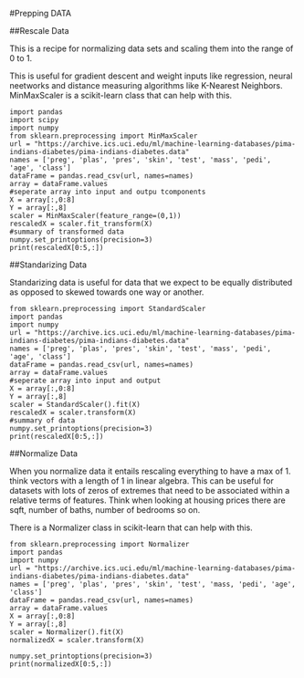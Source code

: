 #Prepping DATA


##Rescale Data

This is a recipe for normalizing data sets and scaling them into the range of 0 to 1. 

This is useful for gradient descent and weight inputs like regression, neural neetworks and distance measuring algorithms like K-Nearest Neighbors. MinMaxScaler is a scikit-learn class that can help with this. 

```
import pandas
import scipy
import numpy
from sklearn.preprocessing import MinMaxScaler
url = "https://archive.ics.uci.edu/ml/machine-learning-databases/pima-indians-diabetes/pima-indians-diabetes.data"
names = ['preg', 'plas', 'pres', 'skin', 'test', 'mass', 'pedi', 'age', 'class']
dataFrame = pandas.read_csv(url, names=names)
array = dataFrame.values
#seperate array into input and outpu tcomponents
X = array[:,0:8]
Y = array[:,8]
scaler = MinMaxScaler(feature_range=(0,1))
rescaledX = scaler.fit_transform(X)
#summary of transformed data
numpy.set_printoptions(precision=3)
print(rescaledX[0:5,:])
```
##Standarizing Data

Standarizing data is useful for data that we expect to be equally distributed as opposed to skewed towards one way or another. 

```
from sklearn.preprocessing import StandardScaler
import pandas
import numpy
url = "https://archive.ics.uci.edu/ml/machine-learning-databases/pima-indians-diabetes/pima-indians-diabetes.data"
names = ['preg', 'plas', 'pres', 'skin', 'test', 'mass', 'pedi', 'age', 'class']
dataFrame = pandas.read_csv(url, names=names)
array = dataFrame.values
#seperate array into input and output
X = array[:,0:8]
Y = array[:,8]
scaler = StandardScaler().fit(X)
rescaledX = scaler.transform(X)
#summary of data
numpy.set_printoptions(precision=3)
print(rescaledX[0:5,:])
```

##Normalize Data

When you normalize data it entails rescaling everything to have a max of 1. think vectors with a length of 1 in linear algebra. This can be useful for datasets with lots of zeros of extremes that need to be associated within a relative terms of features. Think when looking at housing prices there are sqft, number of baths, number of bedrooms so on. 

There is a Normalizer class in scikit-learn that can help with this. 
```
from sklearn.preprocessing import Normalizer
import pandas
import numpy
url = "https://archive.ics.uci.edu/ml/machine-learning-databases/pima-indians-diabetes/pima-indians-diabetes.data"
names = ['preg', 'plas', 'pres', 'skin', 'test', 'mass, 'pedi', 'age', 'class']
dataFrame = pandas.read_csv(url, names=names)
array = dataFrame.values
X = array[:,0:8]
Y = array[:,8]
scaler = Normalizer().fit(X)
normalizedX = scaler.transform(X)

numpy.set_printoptions(precision=3)
print(normalizedX[0:5,:])
```

